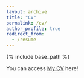 ```yaml
---
layout: archive
title: "CV"
permalink: /cv/
author_profile: true
redirect_from:
  - /resume
---
```


{% include base_path %}

You can access [My CV](https://github.com/Precioux/Precioux.github.io/blob/master/files/Samin-CV%20.pdf) here!
